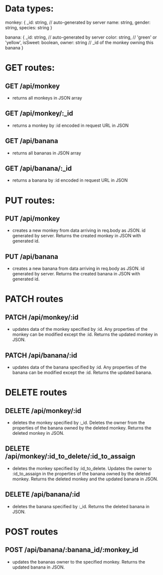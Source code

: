 # Data types:

monkey: {
    _id: string, // auto-generated by server
    name: string,
    gender: string,
    species: string
}

banana: {
    _id: string, // auto-generated by server
    color: string, // 'green' or 'yellow',
    isSweet: boolean,
    owner: string // _id of the monkey owning this banana
}

# GET routes:

## GET /api/monkey
 - returns all monkeys in JSON array

## GET /api/monkey/:_id
 - returns a monkey by :id encoded in request URL in JSON

## GET /api/banana
 - returns all bananas in JSON array

## GET /api/banana/:_id
 - returns a banana by :id encoded in request URL in JSON


# PUT routes:

## PUT /api/monkey
 - creates a new monkey from data arriving in req.body as JSON. id generated by server. Returns the created monkey in JSON with generated id.

## PUT /api/banana
 - creates a new banana from data arriving in req.body as JSON. id generated by server. Returns the created banana in JSON with generated id.


# PATCH routes

## PATCH /api/monkey/:id
 - updates data of the monkey specified by :id. Any properties of the monkey can be modified except the :id. Returns the updated monkey in JSON.

## PATCH /api/banana/:id
 - updates data of the banana specified by :id. Any properties of the banana can be modified except the :id. Returns the updated banana.


# DELETE routes

## DELETE /api/monkey/:id
 - deletes the monkey specified by :_id. Deletes the owner from the properties of the banana owned by the deleted monkey. Returns the deleted monkey in JSON.

## DELETE /api/monkey/:id_to_delete/:id_to_assaign
 - deletes the monkey specified by :id_to_delete. Updates the owner to :id_to_assaign in the properties of the banana owned by the deleted monkey. Returns the deleted monkey and the updated banana in JSON.

## DELETE /api/banana/:id
 - deletes the banana specified by :_id. Returns the deleted banana in JSON.

# POST routes

## POST /api/banana/:banana_id/:monkey_id
 - updates the bananas owner to the specified monkey. Returns the updated banana in JSON.